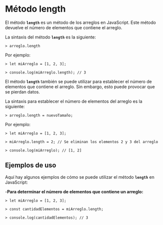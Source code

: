 # Método length

El método **`length`** es un método de los arreglos en JavaScript. Este método devuelve el número de elementos que contiene el arreglo.

La sintaxis del método **`length`** es la siguiente:

    > arreglo.length

Por ejemplo:

    > let miArreglo = [1, 2, 3];

    > console.log(miArreglo.length); // 3

El método **`length`** también se puede utilizar para establecer el número de elementos que contiene el arreglo. Sin embargo, esto puede provocar que se pierdan datos.

La sintaxis para establecer el número de elementos del arreglo es la siguiente:

    > arreglo.length = nuevoTamaño;

Por ejemplo:

    > let miArreglo = [1, 2, 3];

    > miArreglo.length = 2; // Se eliminan los elementos 2 y 3 del arreglo

    > console.log(miArreglo); // [1, 2]   

## Ejemplos de uso

Aquí hay algunos ejemplos de cómo se puede utilizar el método **`length`** en JavaScript:

-**Para determinar el número de elementos que contiene un arreglo:**

    > let miArreglo = [1, 2, 3];

    > const cantidadElementos = miArreglo.length;

    > console.log(cantidadElementos); // 3